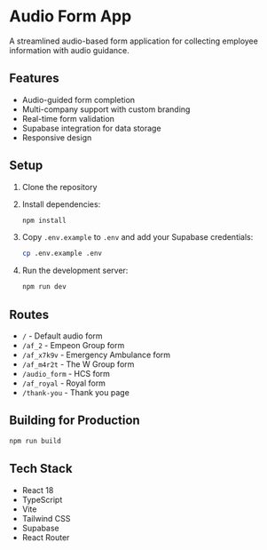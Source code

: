 # Audio Form App

A streamlined audio-based form application for collecting employee information with audio guidance.

## Features

- Audio-guided form completion
- Multi-company support with custom branding
- Real-time form validation
- Supabase integration for data storage
- Responsive design

## Setup

1. Clone the repository
2. Install dependencies:
   ```bash
   npm install
   ```

3. Copy `.env.example` to `.env` and add your Supabase credentials:
   ```bash
   cp .env.example .env
   ```

4. Run the development server:
   ```bash
   npm run dev
   ```

## Routes

- `/` - Default audio form
- `/af_2` - Empeon Group form
- `/af_x7k9v` - Emergency Ambulance form
- `/af_m4r2t` - The W Group form
- `/audio_form` - HCS form
- `/af_royal` - Royal form
- `/thank-you` - Thank you page

## Building for Production

```bash
npm run build
```

## Tech Stack

- React 18
- TypeScript
- Vite
- Tailwind CSS
- Supabase
- React Router